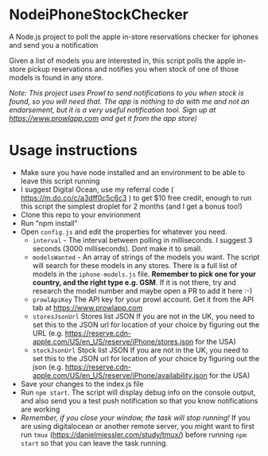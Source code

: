 # NodeiPhoneStockChecker
A Node.js project to poll the apple in-store reservations checker for iphones and send you a notification

Given a list of models you are interested in, this script polls the apple in-store pickup reservations and notifies you when stock of one of those models is found in any store.

_Note: This project uses Prowl to send notifications to you when stock is found, so you will need that. The app is nothing to do with me and not an endorsement, but it is a very useful notification tool. Sign up at https://www.prowlapp.com and get it from the app store)_

# Usage instructions
* Make sure you have node installed and an environment to be able to leave this script running
* I suggest Digital Ocean, use my referral code ( https://m.do.co/c/a3dff0c5c6c3 ) to get $10 free credit, enough to run this script the simplest droplet for 2 months (and I get a bonus too!)
* Clone this repo to your envirionment
* Run "npm install"
* Open `config.js` and edit the properties for whatever you need.
  * `interval` - The interval between polling in milliseconds. I suggest 3 seconds (3000 milliseconds). Dont make it to small.
  * `modelsWanted` - An array of strings of the models you want. The script will search for these models in any stores. There is a full list of models in the `iphone-models.js` file. **Remember to pick one for your country, and the right type e.g. GSM**. If it is not there, try and research the model number and maybe open a PR to add it here :-)
  * `prowlApiKey` The API key for your prowl account. Get it from the API tab at https://www.prowlapp.com
  * `storesJsonUrl` Stores list JSON If you are not in the UK, you need to set this to the JSON url for location of your choice by figuring out the URL (e.g. https://reserve.cdn-apple.com/US/en_US/reserve/iPhone/stores.json for the USA)
  * `stockJsonUrl`  Stock list JSON If you are not in the UK, you need to set this to the JSON url for location of your choice by figuring out the json (e.g. https://reserve.cdn-apple.com/US/en_US/reserve/iPhone/availability.json for the USA)
* Save your changes to the index.js file
* Run `npm start`. The script will display debug info on the console output, and also send you a test push notification so that you know notifications are working
* *Remember, if you close your window, the task will stop running!* If you are using digitalocean or another remote server, you might want to first run `tmux` (https://danielmiessler.com/study/tmux/) before running `npm start` so that you can leave the task running.

